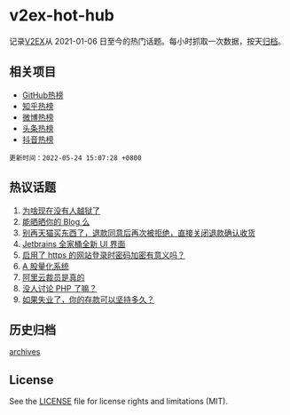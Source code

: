 # v2ex-hot-hub

 记录[V2EX](https://www.v2ex.com/)从 2021-01-06 日至今的热门话题。每小时抓取一次数据，按天[归档](archives)。
 
 ## 相关项目

- [GitHub热榜](https://github.com/snaildev/github-hot-hub)
- [知乎热榜](https://github.com/snaildev/zhihu-hot-hub)
- [微博热榜](https://github.com/snaildev/weibo-hot-hub)
- [头条热榜](https://github.com/snaildev/toutiao-hot-hub)
- [抖音热榜](https://github.com/snaildev/douyin-hot-hub)


 `更新时间：2022-05-24 15:07:28 +0800`

## 热议话题

1. [为啥现在没有人越狱了](https://www.v2ex.com/t/854860)
1. [能晒晒你的 Blog 么](https://www.v2ex.com/t/854740)
1. [别再天猫买东西了，退款同意后再次被拒绝，直接关闭退款确认收货](https://www.v2ex.com/t/854856)
1. [Jetbrains 全家桶全新 UI 界面](https://www.v2ex.com/t/854816)
1. [启用了 https 的网站登录时密码加密有意义吗？](https://www.v2ex.com/t/854741)
1. [A 股量化系统](https://www.v2ex.com/t/854739)
1. [阿里云裁员是真的](https://www.v2ex.com/t/854867)
1. [没人讨论 PHP 了嘛？](https://www.v2ex.com/t/854863)
1. [如果失业了，你的存款可以坚持多久？](https://www.v2ex.com/t/854916)

## 历史归档

[archives](archives)

## License

See the [LICENSE](LICENSE) file for license rights and limitations (MIT).
